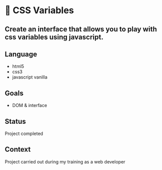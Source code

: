 # :art: CSS Variables 

## Create an interface that allows you to play with css variables using javascript.

## Language
- html5
- css3
- javascript vanilla

## Goals 
- DOM & interface

## Status
Project completed

## Context
Project carried out during my training as a web developer